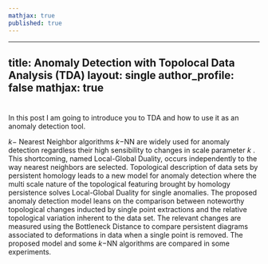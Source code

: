 ```yaml
---
mathjax: true
published: true
---
```

---
title: Anomaly Detection with Topolocal Data Analysis (TDA)
layout: single
author_profile: false
mathjax: true
---

# 

In this post I am going to introduce you to TDA and how to use it as an anomaly detection tool. 


$k-$ Nearest Neighbor algorithms $k-$NN are widely used for anomaly detection regardless their high sensibility to changes in scale parameter $k$ . This shortcoming, named 
Local-Global Duality, occurs independently to the way nearest neighbors are selected. Topological description of data sets by persistent homology leads to a new model for 
anomaly detection where the multi scale nature of the topological featuring brought by homology persistence solves Local-Global Duality for single anomalies. The proposed 
anomaly detection model leans on the comparison between noteworthy topological changes inducted by single point extractions and the relative topological variation inherent 
to the data set. The relevant changes are measured using the Bottleneck Distance to compare persistent diagrams associated to deformations in data when a single point is 
removed. The proposed model and some $k-$NN algorithms  are compared in some experiments.

